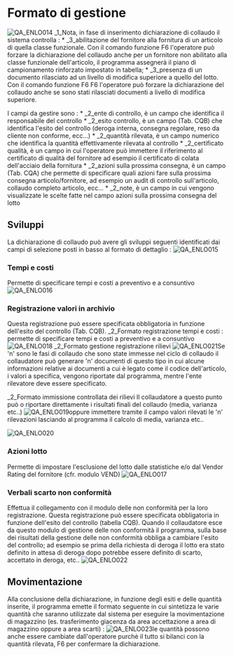 # Formato di gestione
![QA_ENLO014](https://doc.smeup.com/immagini/MBDOC_OGG-P_CQAM30/QA_ENLO014.png)
_1_Nota, in fase di inserimento dichiarazione di collaudo il sistema controlla : 
 \*  _3_abilitazione del fornitore alla fornitura di un articolo di quella classe funzionale. Con il comando funzione F6 l'operatore può forzare la dichiarazione del collaudo anche per un fornitore non abilitato alla classe funzionale dell'articolo, il programma assegnerà il piano di campionamento rinforzato impostato in tabella;
 \* _3_presenza di un documento rilasciato ad un livello di modifica superiore a quello del lotto. Con il comando funzione F6 F6 l'operatore può forzare la dichiarazione del collaudo anche se sono stati rilasciati documenti a livello di modifica superiore.

I campi da gestire sono : 
 \*  _2_ente di controllo, è un campo che identifica il responsabile del controllo
 \*  _2_esito controllo, è un campo (Tab. CQB) che identifica l'esito del controllo (deroga interna, consegna regolare, reso da cliente non conforme, ecc...)
 \*  _2_quantità rilevata, è un campo numerico che identifica la quantità effettivamente rilevata al controllo
 \*  _2_certificato qualità, è un campo in cui l'operatore può immettere il riferimento al certificato di qualità del fornitore ad esempio il certificato di colata dell'acciaio della fornitura
 \*  _2_azioni sulla prossima consegna, è un campo (Tab. CQA) che permette di specificare quali azioni fare sulla prossima consegna articolo/fornitore, ad esempio un audit di controllo sull'articolo, collaudo completo articolo, ecc...
 \*  _2_note, è un campo in cui vengono visualizzate le scelte fatte nel campo azioni sulla prossima consegna del lotto

## Sviluppi
La dichiarazione di collaudo può avere gli sviluppi seguenti identificati dai campi di selezione posti in basso al formato di dettaglio : 
![QA_ENLO015](https://doc.smeup.com/immagini/MBDOC_OGG-P_CQAM30/QA_ENLO015.png)
### Tempi e costi
Permette di specificare tempi e costi a preventivo e a consuntivo
![QA_ENLO016](https://doc.smeup.com/immagini/MBDOC_OGG-P_CQAM30/QA_ENLO016.png)
### Registrazione valori in archivio
Questa registrazione può essere specificata obbligatoria in funzione dell'esito del controllo (Tab. CQB).
_2_Formato registrazione tempi e costi :  permette di specificare tempi e costi a preventivo e a consuntivo
![QA_ENLO018](https://doc.smeup.com/immagini/MBDOC_OGG-P_CQAM30/QA_ENLO018.png)
_2_Formato gestione registrazione rilievi
![QA_ENLO021](https://doc.smeup.com/immagini/MBDOC_OGG-P_CQAM30/QA_ENLO021.png)Se 'n' sono le fasi di collaudo che sono state immesse nel ciclo di collaudo il collaudatore può generare 'n' documenti di questo tipo in cui alcune informazioni relative ai documenti a cui è legato come il codice dell'articolo, i valori a specifica, vengono riportate dal programma, mentre l'ente rilevatore deve essere specificato.

_2_Formato immissione  controllata dei rilievi
Il collaudatore a questo punto può o riportare direttamente i risultati finali del collaudo (media, varianza etc..)
![QA_ENLO019](https://doc.smeup.com/immagini/MBDOC_OGG-P_CQAM30/QA_ENLO019.png)oppure immettere tramite il campo valori rilevati le 'n' rilevazioni lasciando al programma il calcolo di media, varianza etc..

![QA_ENLO020](https://doc.smeup.com/immagini/MBDOC_OGG-P_CQAM30/QA_ENLO020.png)
### Azioni lotto
Permette di impostare l'esclusione  del lotto dalle statistiche e/o dal Vendor Rating del fornitore (cfr. modulo VEND)
![QA_ENLO017](https://doc.smeup.com/immagini/MBDOC_OGG-P_CQAM30/QA_ENLO017.png)
### Verbali scarto non conformità
Effettua il collegamento con il modulo delle non conformità per la loro registrazione. Questa registrazione può essere specificata obbligatoria in funzione dell'esito del controllo (tabella CQB). Quando il collaudatore esce da questo modulo di gestione delle non conformità il programma, sulla base dei risultati della gestione delle non conformità obbliga a cambiare l'esito del controllo; ad esempio se prima della richiesta di deroga il lotto era stato definito in attesa di deroga dopo potrebbe essere definito di scarto, accettato in deroga, etc..
![QA_ENLO022](https://doc.smeup.com/immagini/MBDOC_OGG-P_CQAM30/QA_ENLO022.png)
## Movimentazione
Alla conclusione della dichiarazione, in funzione degli esiti e delle quantità inserite, il programma emette il formato seguente in cui sintetizza le varie quantità che saranno utilizzate dal sistema per eseguire la movimentazione di magazzino (es. trasferimento giacenza da area accettazione a area di magazzino oppure a area scarti) : 
![QA_ENLO023](https://doc.smeup.com/immagini/MBDOC_OGG-P_CQAM30/QA_ENLO023.png)le quantità possono anche essere cambiate dall'operatore purchè il tutto si bilanci con la quantità rilevata, F6 per confermare la dichiarazione.
